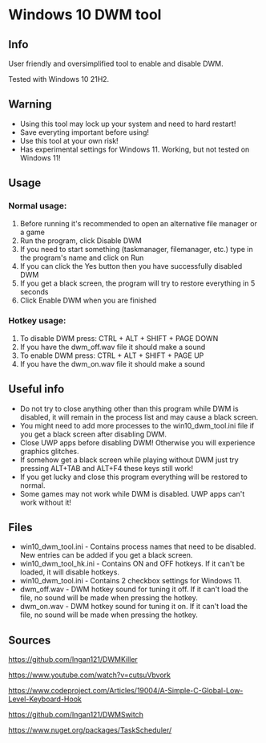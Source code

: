# Windows 10 DWM tool
## Info
User friendly and oversimplified tool to enable and disable DWM.

Tested with Windows 10 21H2.
## Warning
- Using this tool may lock up your system and need to hard restart!
- Save everyting important before using!
- Use this tool at your own risk!
- Has experimental settings for Windows 11. Working, but not tested on Windows 11!
## Usage
### Normal usage:
1. Before running it's recommended to open an alternative file manager or a game
2. Run the program, click Disable DWM
3. If you need to start something (taskmanager, filemanager, etc.) type in the program's name and click on Run
4. If you can click the Yes button then you have successfully disabled DWM
5. If you get a black screen, the program will try to restore everything in 5 seconds
6. Click Enable DWM when you are finished
### Hotkey usage:
1. To disable DWM press: CTRL + ALT + SHIFT + PAGE DOWN
2. If you have the dwm_off.wav file it should make a sound
3. To enable DWM press: CTRL + ALT + SHIFT + PAGE UP
4. If you have the dwm_on.wav file it should make a sound
## Useful info
- Do not try to close anything other than this program while DWM is disabled, it will remain in the process list and may cause a black screen.
- You might need to add more processes to the win10_dwm_tool.ini file if you get a black screen after disabling DWM.
- Close UWP apps before disabling DWM! Otherwise you will experience graphics glitches.
- If somehow get a black screen while playing without DWM just try pressing ALT+TAB and ALT+F4 these keys still work!
- If you get lucky and close this program everything will be restored to normal.
- Some games may not work while DWM is disabled. UWP apps can't work without it!
## Files
- win10_dwm_tool.ini - Contains process names that need to be disabled. New entries can be added if you get a black screen.
- win10_dwm_tool_hk.ini - Contains ON and OFF hotkeys. If it can't be loaded, it will disable hotkeys.
- win10_dwm_tool.ini - Contains 2 checkbox settings for Windows 11.
- dwm_off.wav - DWM hotkey sound for tuning it off. If it can't load the file, no sound will be made when pressing the hotkey.
- dwm_on.wav - DWM hotkey sound for tuning it on. If it can't load the file, no sound will be made when pressing the hotkey.

## Sources
https://github.com/Ingan121/DWMKiller

https://www.youtube.com/watch?v=cutsuVbvork

https://www.codeproject.com/Articles/19004/A-Simple-C-Global-Low-Level-Keyboard-Hook

https://github.com/Ingan121/DWMSwitch

https://www.nuget.org/packages/TaskScheduler/